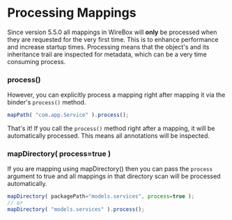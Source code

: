 # Processing Mappings

Since version 5.5.0 all mappings in WireBox will **only** be processed when they are requested for the very first time.  This is to enhance performance and increase startup times.  Processing means that the object's and its inheritance trail are inspected for metadata, which can be a very time consuming process.

### process()

However, you can explicitly process a mapping right after mapping it via the binder's `process()` method.

```javascript
mapPath( "com.app.Service" ).process();
```

That's it! If you call the `process()` method right after a mapping, it will be automatically processed.  This means all annotations will be inspected.

### mapDirectory( process=true )

If you are mapping using mapDirectory() then you can pass the `process` argument to true and all mappings in that directory scan will be processed automatically.

```javascript
mapDirectory( packagePath="models.services", process=true );
// or
mapDirectory( "models.services" ).process();
```

